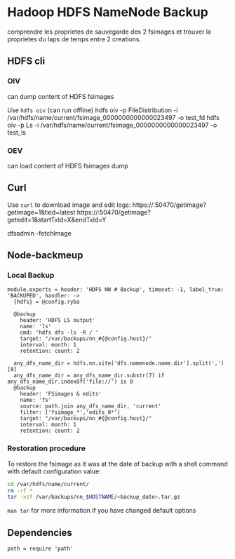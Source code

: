
# Hadoop HDFS NameNode Backup

comprendre les proprietes de sauvegarde des 2 fsimages et trouver la proprietes du laps de temps entre 2 creations.

## HDFS cli

### OIV

can dump content of HDFS fsimages

Use `hdfs oiv` (can run offline)
hdfs oiv -p FileDistribution -i /var/hdfs/name/current/fsimage_0000000000000023497 -o test_fd
hdfs oiv -p Ls -i /var/hdfs/name/current/fsimage_0000000000000023497 -o test_ls

### OEV

can load content of HDFS fsimages dump

## Curl

Use `curl` to download image and edit logs:
https://<namenode>:50470/getimage?getimage=1&txid=latest
https://<namenode>:50470/getimage?getedit=1&startTxId=X&endTxId=Y

dfsadmin -fetchImage

## Node-backmeup

### Local Backup

    module.exports = header: 'HDFS NN # Backup', timeout: -1, label_true: 'BACKUPED', handler: ->
      {hdfs} = @config.ryba

      @backup
        header: 'HDFS LS output'
        name: 'ls'
        cmd: 'hdfs dfs -ls -R / '
        target: "/var/backups/nn_#{@config.host}/"
        interval: month: 1
        retention: count: 2

      any_dfs_name_dir = hdfs.nn.site['dfs.namenode.name.dir'].split(',')[0]
      any_dfs_name_dir = any_dfs_name_dir.substr(7) if any_dfs_name_dir.indexOf('file://') is 0
      @backup
        header: 'FSimages & edits'
        name: 'fs'
        source: path.join any_dfs_name_dir, 'current'
        filter: ['fsimage_*','edits_0*']
        target: "/var/backups/nn_#{@config.host}/"
        interval: month: 1
        retention: count: 2

### Restoration procedure

To restore the fsimage as it was at the date of backup with a shell command
with default configuration value:
```bash
cd /var/hdfs/name/current/
rm -rf *
tar -xzf /var/backups/nn_$HOSTNAME/<backup_date>.tar.gz
```

`man tar` for more information if you have changed default options

## Dependencies

    path = require 'path'
